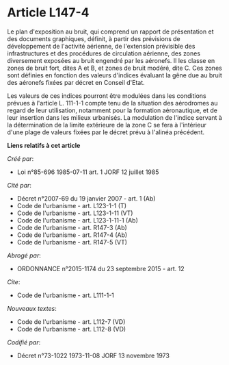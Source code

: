 # Article L147-4

Le plan d'exposition au bruit, qui comprend un rapport de présentation et des documents graphiques, définit, à partir des
prévisions de développement de l'activité aérienne, de l'extension prévisible des infrastructures et des procédures de
circulation aérienne, des zones diversement exposées au bruit engendré par les aéronefs. Il les classe en zones de bruit
fort, dites A et B, et zones de bruit modéré, dite C. Ces zones sont définies en fonction des valeurs d'indices évaluant la
gêne due au bruit des aéronefs fixées par décret en Conseil d'Etat. 

Les valeurs de ces indices pourront être modulées dans les conditions prévues à l'article L. 111-1-1 compte tenu de la
situation des aérodromes au regard de leur utilisation, notamment pour la formation aéronautique, et de leur insertion dans
les milieux urbanisés. La modulation de l'indice servant à la détermination de la limite extérieure de la zone C se fera à
l'intérieur d'une plage de valeurs fixées par le décret prévu à l'alinéa précédent.

**Liens relatifs à cet article**

_Créé par_:

  - Loi n°85-696 1985-07-11 art. 1 JORF 12 juillet 1985

_Cité par_:

  - Décret n°2007-69 du 19 janvier 2007 - art. 1 (Ab)
  - Code de l'urbanisme - art. L123-1-1 (T)
  - Code de l'urbanisme - art. L123-1-11 (VT)
  - Code de l'urbanisme - art. L123-1-11-1 (Ab)
  - Code de l'urbanisme - art. R147-3 (Ab)
  - Code de l'urbanisme - art. R147-4 (Ab)
  - Code de l'urbanisme - art. R147-5 (VT)

_Abrogé par_:

  - ORDONNANCE n°2015-1174 du 23 septembre 2015 - art. 12

_Cite_:

  - Code de l'urbanisme - art. L111-1-1

_Nouveaux textes_:

  - Code de l'urbanisme - art. L112-7 (VD)
  - Code de l'urbanisme - art. L112-8 (VD)

_Codifié par_:

  - Décret n°73-1022 1973-11-08 JORF 13 novembre 1973
